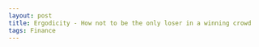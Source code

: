 ```yaml
---
layout: post
title: Ergodicity - How not to be the only loser in a winning crowd
tags: Finance
---
```

